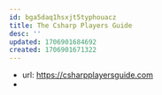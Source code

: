 ```yaml
---
id: bga5daq1hsxjt5typhouacz
title: The Csharp Players Guide
desc: ''
updated: 1706901684692
created: 1706901671322
---
```


- url: https://csharpplayersguide.com
- 